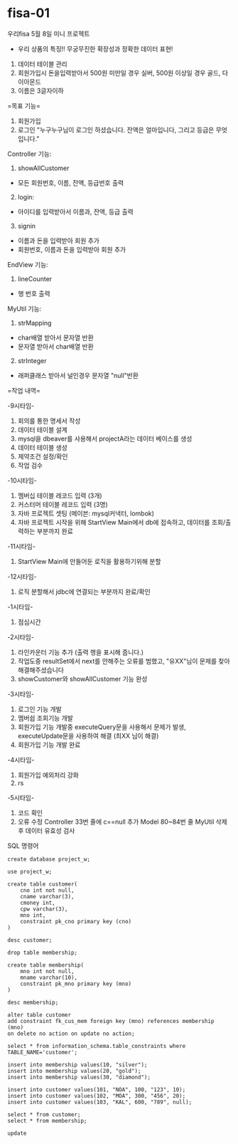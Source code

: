 # fisa-01
우리fisa 5월 8일 미니 프로젝트
 - 우리 상품의 특징!! 무궁무진한 확장성과 정확한 데이터 표현!

1. 데이터 테이블 관리
2. 회원가입시 돈을입력받아서 500원 미만일 경우 실버, 500원 이상일 경우 골드, 다이아몬드
3. 이름은 3글자이하

=목표 기능=
1. 회원가입
2. 로그인 "누구누구님이 로그인 하셨습니다. 잔액은 얼마입니다, 그리고 등급은 무엇입니다."

Controller 기능:
1. showAllCustomer
 - 모든 회원번호, 이름, 잔액, 등급번호 출력
2. login:
 - 아이디를 입력받아서 이름과, 잔액, 등급 출력
3. signin
 - 이름과 돈을 입력받아 회원 추가
 - 회원번호, 이름과 돈을 입력받아 회원 추가

EndView 기능:
1. lineCounter
 - 행 번호 출력

MyUtil 기능:
1. strMapping
 - char배열 받아서 문자열 반환
 - 문자열 받아서 char배열 반환
2. strInteger
 - 래퍼클래스 받아서 널인경우 문자열 "null"반환

=작업 내역=

-9시타임-
1. 회의를 통한 명세서 작성
2. 데이터 테이블 설계
3. mysql을 dbeaver를 사용해서 projectA라는 데이터 베이스를 생성
4. 데이터 테이블 생성
5. 제약조건 설정/확인
6. 작업 검수

-10시타임-
1. 멤버십 테이블 레코드 입력 (3개)
2. 커스터머 테이블 레코드 입력 (3명)
3. 자바 프로젝트 셋팅 (메이븐: mysql커낵터, lombok)
4. 자바 프로젝트 시작을 위해 StartView Main에서 db에 접속하고, 데이터를 조회/출력하는 부분까지 완료

-11시타임-
1. StartView Main에 만들어둔 로직을 활용하기위해 분할

-12시타임-
1. 로직 분할해서 jdbc에 연결되는 부분까지 완료/확인

-1시타임-
1. 점심시간

-2시타임-
1. 라인카운터 기능 추가 (출력 행을 표시해 줍니다.)
2. 작업도중 resultSet에서 next를 안해주는 오류를 범했고, "유XX"님이 문제를 찾아 해결해주셨습니다
3. showCustomer와 showAllCustomer 기능 완성

-3시타임-
1. 로그인 기능 개발
2. 멤버쉽 조회기능 개발
3. 회원가입 기능 개발중 executeQuery문을 사용해서 문제가 발생, executeUpdate문을 사용하여 해결 (최XX 님이 해결)
4. 회원가입 기능 개발 완료

-4시타임-
1. 회원가입 예외처리 강화
2. rs

-5시타임-
1. 코드 확인
2. 오류 수정
Controller 33번 줄에 c==null 추가
Model 80~84번 줄 MyUtil 삭제 후 데이터 유효성 검사



SQL 명령어
```
create database project_w;

use project_w;

create table customer(
	cno int not null,
	cname varchar(3),
	cmoney int,
	cpw varchar(3),
	mno int,
	constraint pk_cno primary key (cno)
)

desc customer;

drop table membership;

create table membership(
	mno int not null,
	mname varchar(10),
	constraint pk_mno primary key (mno)
)

desc membership;

alter table customer 
add constraint fk_cus_mem foreign key (mno) references membership (mno)
on delete no action on update no action;

select * from information_schema.table_constraints where TABLE_NAME='customer';

insert into membership values(10, "silver");
insert into membership values(20, "gold");
insert into membership values(30, "diamond");

insert into customer values(101, "NOA", 100, "123", 10);
insert into customer values(102, "MOA", 300, "456", 20);
insert into customer values(103, "KAL", 600, "789", null);

select * from customer;
select * from membership;

update 
```
